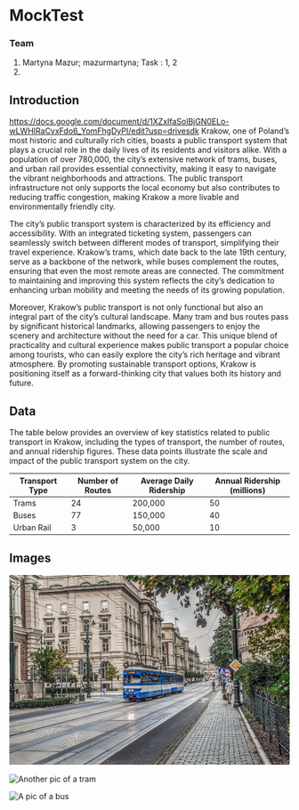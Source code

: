 # MockTest

### Team

1. Martyna Mazur; mazurmartyna; Task : 1, 2
2. 

## Introduction

https://docs.google.com/document/d/1XZxIfaSolBjGN0ELo-wLWHIRaCvxFdo6_YomFhgDyPI/edit?usp=drivesdk
Krakow, one of Poland’s most historic and culturally rich cities, boasts a public transport system that plays a crucial role in the daily lives of its residents and visitors alike. With a population of over 780,000, the city’s extensive network of trams, buses, and urban rail provides essential connectivity, making it easy to navigate the vibrant neighborhoods and attractions. The public transport infrastructure not only supports the local economy but also contributes to reducing traffic congestion, making Krakow a more livable and environmentally friendly city.

The city’s public transport system is characterized by its efficiency and accessibility. With an integrated ticketing system, passengers can seamlessly switch between different modes of transport, simplifying their travel experience. Krakow’s trams, which date back to the late 19th century, serve as a backbone of the network, while buses complement the routes, ensuring that even the most remote areas are connected. The commitment to maintaining and improving this system reflects the city’s dedication to enhancing urban mobility and meeting the needs of its growing population.

Moreover, Krakow’s public transport is not only functional but also an integral part of the city’s cultural landscape. Many tram and bus routes pass by significant historical landmarks, allowing passengers to enjoy the scenery and architecture without the need for a car. This unique blend of practicality and cultural experience makes public transport a popular choice among tourists, who can easily explore the city’s rich heritage and vibrant atmosphere. By promoting sustainable transport options, Krakow is positioning itself as a forward-thinking city that values both its history and future.

## Data

The table below provides an overview of key statistics related to public transport in Krakow, including the types of transport, the number of routes, and annual ridership figures. These data points illustrate the scale and impact of the public transport system on the city.

| Transport Type|Number of Routes|Average Daily Ridership|Annual Ridership (millions)|
|---|---|---|---|
|Trams|24|200,000|50|
|Buses|77|150,000|40|
|Urban Rail|3|50,000|10|


## Images

![A picture of a tram](/IMG%20Folder/tram-4575380_960_720.jpg "A tram on a road")

![Another pic of a tram](https://c8.alamy.com/comp/RBRNW0/krakow-poland-august-28-2018-red-hop-on-hop-off-touristic-bus-for-sightseeing-in-and-blue-public-tram-on-starowislna-street-city-sightseeing-to-RBRNW0.jpg)

![A pic of a bus](https://d1vpzb8ccuu79x.cloudfront.net/wp-content/uploads/Krakow.jpg)
